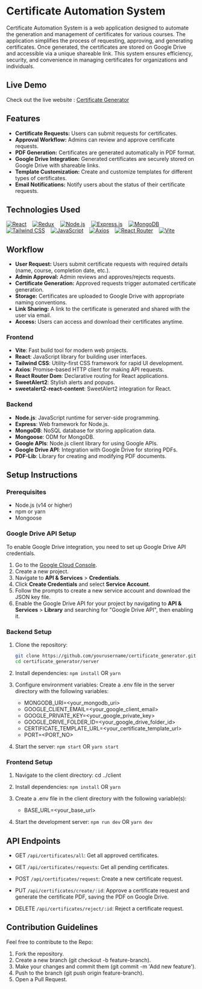 # Certificate Automation System

Certificate Automation System is a web application designed to automate the generation and management of certificates for various courses. The application simplifies the process of requesting, approving, and generating certificates. Once generated, the certificates are stored on Google Drive and accessible via a unique shareable link. This system ensures efficiency, security, and convenience in managing certificates for organizations and individuals.

## Live Demo

Check out the live website : [Certificate Generator](https://certificate-generator1.netlify.app)

## Features

- **Certificate Requests:** Users can submit requests for certificates.
- **Approval Workflow:** Admins can review and approve certificate requests.
- **PDF Generation:** Certificates are generated automatically in PDF format.
- **Google Drive Integration:** Generated certificates are securely stored on Google Drive with shareable links.
- **Template Customization:** Create and customize templates for different types of certificates.
- **Email Notifications:** Notify users about the status of their certificate requests.


## Technologies Used

[![React](https://img.shields.io/badge/React-20232A?logo=react&logoColor=61DAFB)](#) &nbsp;&nbsp; 
[![Redux](https://img.shields.io/badge/Redux-593D88?logo=redux&logoColor=white)](#) &nbsp;&nbsp; 
[![Node.js](https://img.shields.io/badge/Node%20js-339933?logo=nodedotjs&logoColor=white)](#) &nbsp;&nbsp; 
[![Express.js](https://img.shields.io/badge/Express%20js-000000?logo=express&logoColor=white)](#) &nbsp;&nbsp; 
[![MongoDB](https://img.shields.io/badge/MongoDB-4EA94B?logo=mongodb&logoColor=white)](#) &nbsp;&nbsp; 
[![Tailwind CSS](https://img.shields.io/badge/Tailwind_CSS-38B2AC?logo=tailwind-css&logoColor=white)](#) &nbsp;&nbsp; 
[![JavaScript](https://img.shields.io/badge/JavaScript-323330?logo=javascript&logoColor=F7DF1E)](#) &nbsp;&nbsp; 
[![Axios](https://img.shields.io/badge/axios-671ddf?&logo=axios&logoColor=white)](#) &nbsp;&nbsp; 
[![React Router](https://img.shields.io/badge/React_Router-CA4245?logo=react-router&logoColor=white)](#) &nbsp;&nbsp; 
[![Vite](https://img.shields.io/badge/Vite-B73BFE?logo=vite&logoColor=FFD62E)](#)

## Workflow
- **User Request:** Users submit certificate requests with required details (name, course, completion date, etc.).
- **Admin Approval:** Admin reviews and approves/rejects requests.
- **Certificate Generation:** Approved requests trigger automated certificate generation.
- **Storage:** Certificates are uploaded to Google Drive with appropriate naming conventions.
- **Link Sharing:** A link to the certificate is generated and shared with the user via email.
- **Access:** Users can access and download their certificates anytime.

### Frontend

- **Vite**: Fast build tool for modern web projects.
- **React**: JavaScript library for building user interfaces.
- **Tailwind CSS**: Utility-first CSS framework for rapid UI development.
- **Axios**: Promise-based HTTP client for making API requests.
- **React Router Dom**: Declarative routing for React applications.
- **SweetAlert2**: Stylish alerts and popups.
- **sweetalert2-react-content**: SweetAlert2 integration for React.

### Backend

- **Node.js**: JavaScript runtime for server-side programming.
- **Express**: Web framework for Node.js.
- **MongoDB**: NoSQL database for storing application data.
- **Mongoose**: ODM for MongoDB.
- **Google APIs**: Node.js client library for using Google APIs.
- **Google Drive API**: Integration with Google Drive for storing PDFs.
- **PDF-Lib**: Library for creating and modifying PDF documents.

## Setup Instructions

### Prerequisites

- Node.js (v14 or higher)
- npm or yarn
- Mongoose

### Google Drive API Setup

To enable Google Drive integration, you need to set up Google Drive API credentials.

1. Go to the [Google Cloud Console](https://console.cloud.google.com/).
2. Create a new project.
3. Navigate to **API & Services** > **Credentials**.
4. Click **Create Credentials** and select **Service Account**.
5. Follow the prompts to create a new service account and download the JSON key file.
6. Enable the Google Drive API for your project by navigating to **API & Services** > **Library** and searching for "Google Drive API", then enabling it.

### Backend Setup

1. Clone the repository:

   ```bash
   git clone https://github.com/yourusername/certificate_generator.git
   cd certificate_generator/server

2. Install dependencies:
```npm install```
OR
```yarn```

3. Configure environment variables: Create a .env file in the server directory with the following variables:

   - MONGODB_URI=<your_mongodb_uri>
   - GOOGLE_CLIENT_EMAIL=<your_google_client_email>
   - GOOGLE_PRIVATE_KEY=<your_google_private_key>
   - GOOGLE_DRIVE_FOLDER_ID=<your_google_drive_folder_id>
   - CERTIFICATE_TEMPLATE_URL=<your_certificate_template_url>
   - PORT=<PORT_NO>

4. Start the server:
```npm start```
OR
```yarn start```

### Frontend Setup

1. Navigate to the client directory:
cd ../client

2. Install dependencies:
```npm install```
OR
```yarn```

3. Create a .env file in the client directory with the following variable(s):

   - BASE_URL=<your_base_url>

4. Start the development server:
```npm run dev```
OR
```yarn dev```

## API Endpoints

- GET `/api/certificates/all`: Get all approved certificates.

- GET `/api/certificates/requests`: Get all pending certificates.

- POST `/api/certificates/request`: Create a new certificate request.

- PUT `/api/certificates/create/:id`: Approve a certificate request and generate the certificate PDF, saving the PDF on Google Drive.

- DELETE `/api/certificates/reject/:id`: Reject a certificate request.

## Contribution Guidelines

Feel free to contribute to the Repo:

1. Fork the repository.
2. Create a new branch (git checkout -b feature-branch).
3. Make your changes and commit them (git commit -m 'Add new feature').
4. Push to the branch (git push origin feature-branch).
5. Open a Pull Request.
<br/><br/>


